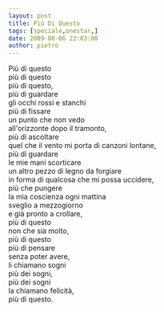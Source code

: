 ```yaml
---
layout: post
title: Più Di Questo
tags: [speciale,onestar,]
date: 2009-08-06 22:03:00
author: pietro
---
```

Più di questo<br/>più di questo<br/>più di questo,<br/>più di guardare<br/>gli occhi rossi e stanchi<br/>più di fissare<br/>un punto che non vedo<br/>all'orizzonte dopo il tramonto,<br/>più di ascoltare<br/>quel che il vento mi porta di canzoni lontane,<br/>più di guardare<br/>le mie mani scorticare<br/>un altro pezzo di legno da forgiare<br/>in forma di qualcosa che mi possa uccidere,<br/>più che pungere<br/>la mia coscienza ogni mattina<br/>sveglio a mezzogiorno<br/>e già pronto a crollare,<br/>più di questo<br/>non che sia molto,<br/>più di questo<br/>più di pensare<br/>senza poter avere,<br/>li chiamano sogni<br/>più dei sogni,<br/>più dei sogni<br/>la chiamano felicità,<br/>più di questo.
